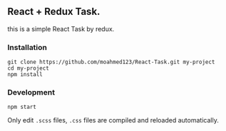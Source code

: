 ## React + Redux Task.
this is a simple React Task by redux.

### Installation
```
git clone https://github.com/moahmed123/React-Task.git my-project
cd my-project
npm install
```

### Development
```
npm start
```

Only edit `.scss` files, `.css` files are compiled and reloaded automatically.  